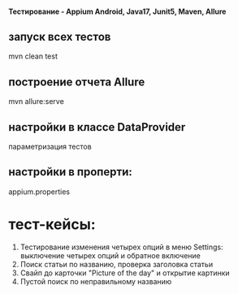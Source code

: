 #### Тестирование - Appium Android, Java17, Junit5, Maven, Allure

## запуск всех тестов
mvn clean test

## построение отчета Allure
mvn allure:serve

## настройки в классе DataProvider
параметризация тестов

## настройки в проперти:
appium.properties

# тест-кейсы:
1. Тестирование изменения четырех опций в меню Settings:<br>
    выключение четырех опций и обратное включение
2. Поиск статьи по названию, проверка заголовка статьи
3. Свайп до карточки "Picture of the day" и открытие картинки
4. Пустой поиск по неправильному названию
